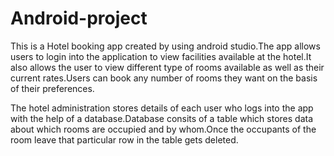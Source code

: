 # Android-project

This is a Hotel booking app created by using android studio.The app allows users to login into the application to view facilities available at the hotel.It also allows the user to view different type of rooms available as well as their current rates.Users can book any number of rooms they want on the basis of their preferences.

The hotel administration stores details of each user who logs into the app with the help of a database.Database consits of a table which stores data about which rooms are occupied and by whom.Once the occupants of the room leave that particular row in the table gets deleted.
